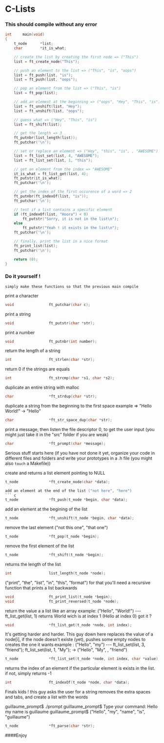 C-Lists
=======

### This should compile without any error

``` c
int		main(void)
{
	t_node		*list;
	char		*it_is_what;

	// create the list by creating the first node => ("This")
	list = ft_create_node("This");

	// push an element to the list => ("This", "is", "oops")
	list = ft_push(list, "is");
	list = ft_push(list, "oops");

	// pop an element from the list => ("This", "is")
	list = ft_pop(list);

	// add an element at the beginning => ("oops", "Hey", "This", "is")
	list = ft_unshift(list, "Hey");
	list = ft_unshift(list, "oops");

	// guess what => ("Hey", "This", "is")
	list = ft_shift(list);

	// get the length => 3
	ft_putnbr(list_length(list));
	ft_putchar('\n');

	// set or replace an element => ("Hey", "this", "is", , "AWESOME")
	list = ft_list_set(list, 4, "AWESOME");
	list = ft_list_set(list, 1, "this");

	// get an element from the index => "AWESOME"
	it_is_what = ft_list_get(list, 4);
	ft_putstr(it_is_what);
	ft_putchar('\n');

	// get the index of the first occurence of a word => 2
	ft_putnbr(ft_indexOf(list, "is"));
	ft_putchar('\n');

	// test if a list contains a specific element
	if (ft_indexOf(list, "Hoora") < 0)
		ft_putstr("Sorry, it is not in the list\n");
	else
		ft_putstr("Yeah ! it exists in the list\n");
	ft_putchar('\n');

	// finally, print the list in a nice format
	ft_print_list(list);
	ft_putchar('\n');

	return (0);
}
```

### Do it yourself !
	simply make these functions so that the previous main compile

print a character
``` c
void				ft_putchar(char c);
```

print a string
``` c
void				ft_putstr(char *str);
```

print a number
``` c
void				ft_putnbr(int number);
```

return the length of a string
``` c
int					ft_strlen(char *str);
```

return 0 if the strings are equals
``` c
int					ft_strcmp(char *s1, char *s2);
```

duplicate an entire string with malloc
``` c
char				*ft_strdup(char *str);
```

duplicate a string from the beginning to the first space
example => "Hello World!" -> "Hello"
``` c
char				*ft_str_space_dup(char *str);
```

print a message, then listen the file descriptor 0, to get 
the user input (you might just take it in the "src" folder if you are weak)
``` c
char				*ft_prompt(char *message);
```

Serious stuff starts here
(if you have not done it yet, organize your code in different files and folders and write your prototypes
in a .h file (you might also `touch` a Makefile))

create and returns a list element pointing to NULL
``` c
t_node				*ft_create_node(char *data);

add an element at the end of the list ("not here", "here")
``` c
t_node				*ft_push(t_node *begin, char *data);
```

add an element at the begining of the list
``` c
t_node				*ft_unshift(t_node *begin, char *data);
```

remove the last element ("not this one", "that one")
``` c
t_node				*ft_pop(t_node *begin);
```

remove the first element of the list
``` c
t_node				*ft_shift(t_node *begin);
```

returns the length of the list
``` c
int					list_length(t_node *node);
```

("print", "the", "list", "in", "this", "format")
for that you'll need a recursive function that prints a list backwards
``` c
void				ft_print_list(t_node *begin);
void				ft_print_reversed(t_node *node);
```

return the value a a list like an array
example: ("Hello", "World!") --- ft_list_get(list, 1) returns World wich is at index 1 (Hello at index 0)
got it ?
``` c
void				*ft_list_get(t_node *node, int index);
```

It's getting harder and harder. 
This guy down here replaces the value of a node[i], if the node doesn't existe (yet), pushes some empty nodes to creates the one it wants
example : ("Hello", "my") --- ft_list_set(list, 3, "friend"); ft_list_set(list, 1, "My"); -> ("Hello", "My", , "friend")
``` c
t_node				*ft_list_set(t_node *node, int index, char *value);
```

returns the index of an element if the particular element is exists in the list.
if not, simply returns -1
``` c
int					ft_indexOf(t_node *node, char *data);
```

Finals kids !
this guy asks the user for a string removes the extra spaces and tabs, and create a list with the words

guillaume_prompt$ ./prompt
guillaume_prompt$ Type your command: Hello my name is guillaume
guillaume_prompt$ ("Hello", "my", "name", "is", "guillaume")
``` c
t_node				*ft_parse(char *str);
```
####Enjoy
